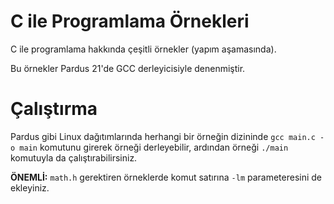 # C ile Programlama Örnekleri
C ile programlama hakkında çeşitli örnekler (yapım aşamasında).

Bu örnekler Pardus 21'de GCC derleyicisiyle denenmiştir.

# Çalıştırma
Pardus gibi Linux dağıtımlarında herhangi bir örneğin dizininde
`gcc main.c -o main` komutunu girerek örneği derleyebilir,
ardından örneği `./main` komutuyla da çalıştırabilirsiniz.

**ÖNEMLİ:** `math.h` gerektiren örneklerde komut satırına
`-lm` parameteresini de ekleyiniz.
